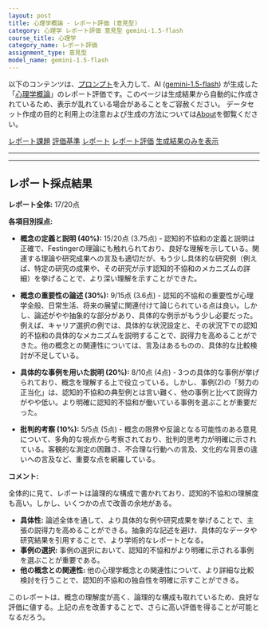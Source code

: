 ```yaml
---
layout: post
title: 心理学概論 - レポート評価 (意見型)
category: 心理学 レポート評価 意見型 gemini-1.5-flash
course_title: 心理学
category_name: レポート評価
assignment_type: 意見型
model_name: gemini-1.5-flash
---
```


以下のコンテンツは、[プロンプト](http://127.0.0.1:8000/generated/心理学/gemini-1.5-flash/prompt_レポート評価-意見型.md)を入力して、AI ([gemini-1.5-flash](contents/gemini-1.5-flash)) が生成した「[心理学概論](/contents/心理学/)」のレポート評価です。このページは生成結果から自動的に作成されているため、表示が乱れている場合があることをご容赦ください。
データセット作成の目的と利用上の注意および生成の方法については[About](/About)を御覧ください。

[レポート課題](../レポート課題-意見型)
[評価基準](../評価基準-意見型)
[レポート](../レポート-意見型)
[レポート評価](../レポート評価-意見型)
[生成結果のみを表示](http://127.0.0.1:8000/generated/心理学/gemini-1.5-flash/レポート評価-意見型.md)
  

***
***
  
## レポート採点結果

**レポート全体:** 17/20点

**各項目別採点:**

* **概念の定義と説明 (40%):** 15/20点 (3.75点) -  認知的不協和の定義と説明は正確で、Festingerの理論にも触れられており、良好な理解を示している。関連する理論や研究成果への言及も適切だが、もう少し具体的な研究例（例えば、特定の研究の成果や、その研究が示す認知的不協和のメカニズムの詳細）を挙げることで、より深い理解を示すことができた。

* **概念の重要性の論述 (30%):** 9/15点 (3.6点) - 認知的不協和の重要性が心理学全般、日常生活、将来の展望に関連付けて論じられている点は良い。しかし、論述がやや抽象的な部分があり、具体的な例示がもう少し必要だった。例えば、キャリア選択の例では、具体的な状況設定と、その状況下での認知的不協和の具体的なメカニズムを説明することで、説得力を高めることができた。他の概念との関連性については、言及はあるものの、具体的な比較検討が不足している。

* **具体的な事例を用いた説明 (20%):** 8/10点 (4点) - 3つの具体的な事例が挙げられており、概念を理解する上で役立っている。しかし、事例(2)の「努力の正当化」は、認知的不協和の典型例とは言い難く、他の事例と比べて説得力がやや低い。より明確に認知的不協和が働いている事例を選ぶことが重要だった。

* **批判的考察 (10%):** 5/5点 (5点) - 概念の限界や反論となる可能性のある意見について、多角的な視点から考察されており、批判的思考力が明確に示されている。客観的な測定の困難さ、不合理な行動への言及、文化的な背景の違いへの言及など、重要な点を網羅している。


**コメント:**

全体的に見て、レポートは論理的な構成で書かれており、認知的不協和の理解度も高い。しかし、いくつかの点で改善の余地がある。

* **具体性:**  論述全体を通して、より具体的な例や研究成果を挙げることで、主張の説得力を高めることができる。抽象的な記述を避け、具体的なデータや研究結果を引用することで、より学術的なレポートとなる。
* **事例の選択:** 事例の選択において、認知的不協和がより明確に示される事例を選ぶことが重要である。
* **他の概念との関連性:**  他の心理学概念との関連性について、より詳細な比較検討を行うことで、認知的不協和の独自性を明確に示すことができる。


このレポートは、概念の理解度が高く、論理的な構成も取れているため、良好な評価に値する。上記の点を改善することで、さらに高い評価を得ることが可能となるだろう。
